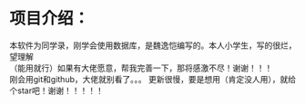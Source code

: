 # 项目介绍：
本软件为同学录，刚学会使用数据库，是魏逸恺编写的。本人小学生，写的很烂，望理解<br>
（能用就行）如果有大佬愿意，帮我完善一下，那将感激不尽！谢谢！！！<br>
刚会用git和github，大佬就别看了。。。
更新很慢，要是想用（肯定没人用），就给个star吧！谢谢！！！！！